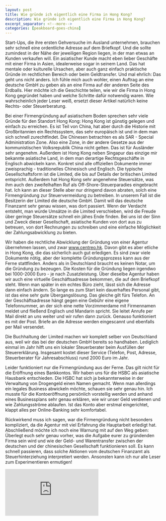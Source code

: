 ```yaml
---
layout: post
title: Wie gründe ich eigentlich eine Firma in Hong Kong?
description: Wie gründe ich eigentlich eine Firma in Hong Kong?
excerpt_separator: <!--more-->
categories: [peakboard-goes-china]
---
```


Start-Ups, die ihre ersten Gehversuche im Ausland unternehmen, brauchen sehr schnell eine ordentliche Adresse auf dem Briefkopf. Und die sollte zumindest in der Nähe der jeweiligen Region liegen, in der man etwas an Kunden verkaufen will. Ein asiatischer Kunde macht eben lieber Geschäfte mit einer Firma in Asien, idealerweise sogar in seinem Land. Das hat mentale oder kulturelle Ursachen, aber auch ganz einfach praktische Gründe im rechtlichen Bereich oder beim Geldtransfer. Und mal ehrlich: Das geht uns nicht anders. Ich fühle mich auch wohler, einen Auftrag an eine deutsche GmbH zu geben als an eine Firma auf der anderen Seite des Erdballs. Hier möchte ich die Geschichte teilen, wie wir die Firma in Hong Kong gegründet haben und welche Schritte dafür notwendig waren. Wie wahrscheinlich jeder Leser weiß, ersetzt dieser Artikel natürlich keine Rechts- oder Steuerberatung.

<!--more-->

Bei einer Firmengründung auf asiatischem Boden sprechen sehr viele Gründe für den Standort Hong Kong: Hong Kong ist günstig gelegen und einfach zu erreichen. Es ist Teil von China, hat aber durch die Historie mit Großbritannien ein Rechtssystem, das sehr europäisch ist und in dem man sich schnell zurechtfindet. Die Chinesen betrachten es als SAR - Special Administration Zone. Also eine Zone, in der andere Gesetze aus der kommunistischen Volksrepublik China nicht gelten. Das ist für Ausländer sehr angenehm. Außerdem ist Hong Kong neben Singapur das einzige mir bekannte asiatische Land, in dem man derartige Rechtsgeschäfte in Englisch abwickeln kann. Konkret sind alle offiziellen Dokumente immer zweisprachig - traditionelles Chinesisch und Englisch. Die typische Gesellschaftsform ist die Limited, die bis auf Details der britischen Limited entspricht. Außerdem hat Hong Kong sehr angenehme Steuersätze, was ihm auch den zweifelhaften Ruf als Off-Shore-Steuerparadies eingebracht hat. Ich kann an dieser Stelle aber nur dringend davon abraten, solch eine Firmengründung zur Steuervermeidung zu betreiben. In unserem Fall ist die Besitzerin der Limited die deutsche GmbH. Damit will das deutsche Finanzamt sehr genau wissen, was dort passiert. Wenn der Verdacht entsteht, man würde Umsätze in die Limited verschieben, wird die Freude über geringe Steuersätze schnell ein jähes Ende finden. Bei uns ist der Sinn und Zweck dieser Gesellschaft, asiatische Kunden von dort aus zu betreuen, von dort Rechnungen zu schreiben und eine einfache Möglichkeit der Zahlungsabwicklung zu bieten.

Wir haben die rechtliche Abwicklung der Gründung von einer Agentur übernehmen lassen, und zwar www.centreo.hk. Davon gibt es aber etliche in Hong Kong, die das sicherlich auch gut erledigen. Es sind zwar viele Dokumente nötig, aber der komplette Gründungsprozess kann aus der Ferne stattfinden. Anders als in Deutschland braucht es keinen Notar, um die Gründung zu bezeugen. Die Kosten für die Gründung liegen irgendwo bei 1000-2000 Euro - je nach Zusatzleistung. Über dieselbe Agentur haben wir auch eine virtuelle Geschäftsadresse bekommen, die auf dem Briefkopf steht. Wenn man später in ein echtes Büro zieht, lässt sich die Adresse dann einfach ändern. So lange es zum Start kein dauerhaftes Personal gibt, ist das eine sehr gute Übergangslösung. Das gleiche gilt fürs Telefon. An der Geschäftsadresse hängt gegen eine Gebühr eine eigene Telefonnummer, an der sich eine nette Vorzimmerdame mit Firmennamen meldet und fließend Englisch und Mandarin spricht. Sie leitet Anrufe per Mail direkt an uns weiter und wir rufen dann zurück. Genauso funktioniert es mit der Post. Briefe an die Adresse werden eingescannt und ebenfalls per Mail versendet.

Die Buchhaltung der Limited machen wir komplett selber von Deutschland aus, weil wir das bei der deutschen GmbH bereits so handhaben. Lediglich einmal im Jahr hilft uns ein lokaler Steuerberater beim Ausfüllen der Steuererklärung. Insgesamt kostet dieser Service (Telefon, Post, Adresse, Steuerberater für Jahresabschluss) rund 2000 Euro im Jahr.

Leider funktioniert nur die Firmengründung aus der Ferne. Das gilt nicht für die Eröffnung eines Bankkontos. Wir haben uns für die HSBC als asiatische Hausbank entschieden. Die HSBC hat sich ja bekannterweise in der Verwaltung von Drogengeld einen Namen gemacht. Wenn man allerdings ein legales Business abwickeln möchte, schauen sie sehr genau hin. Ich musste für die Kontoeröffnung persönlich vorstellig werden und anhand eines Businessplans sehr genau erklären, wie wir unser Geld verdienen und wie Zahlungsströme ablaufen. Ist das Konto aber erstmal eingerichtet, klappt alles per Online-Banking sehr komfortabel.

Rückwirkend muss ich sagen, war die Firmengründung nicht besonders kompliziert, da die Agentur mit viel Erfahrung die Hauptarbeit erledigt hat. Abschließend möchte ich noch eine Warnung mit auf den Weg geben: Überlegt euch sehr genau vorher, was die Aufgabe eurer zu gründenden Firma sein wird und wie der Geld- und Warentransfer zwischen der deutschen und der chinesischen Gesellschaft funktionieren soll. Es kann schnell passieren, dass solche Aktionen vom deutschen Finanzamt als Steuerhinterziehung interpretiert werden. Ansonsten kann ich nur alle Leser zum Experimentieren ermutigen!

<div class="video-container">
    <iframe src="https://www.youtube.com/watch?v=3xEfmUHe4cA" frameborder="0" allow="accelerometer; autoplay; encrypted-media; gyroscope; picture-in-picture" allowfullscreen></iframe>
</div>